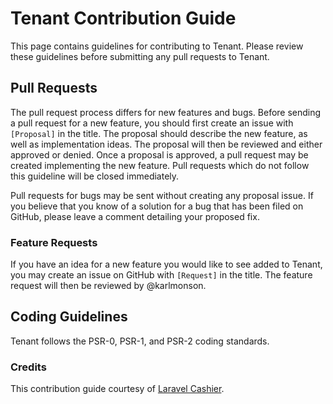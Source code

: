 # Tenant Contribution Guide

This page contains guidelines for contributing to Tenant. Please review these guidelines before submitting any pull requests to Tenant.

## Pull Requests

The pull request process differs for new features and bugs. Before sending a pull request for a new feature, you should first create an issue with `[Proposal]` in the title. The proposal should describe the new feature, as well as implementation ideas. The proposal will then be reviewed and either approved or denied. Once a proposal is approved, a pull request may be created implementing the new feature. Pull requests which do not follow this guideline will be closed immediately.

Pull requests for bugs may be sent without creating any proposal issue. If you believe that you know of a solution for a bug that has been filed on GitHub, please leave a comment detailing your proposed fix.

### Feature Requests

If you have an idea for a new feature you would like to see added to Tenant, you may create an issue on GitHub with `[Request]` in the title. The feature request will then be reviewed by @karlmonson.

## Coding Guidelines

Tenant follows the PSR-0, PSR-1, and PSR-2 coding standards.

### Credits

This contribution guide courtesy of [Laravel Cashier](https://github.com/laravel/cashier).